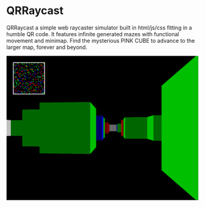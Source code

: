 # QRRaycast

QRRaycast a simple web raycaster simulator built in html/js/css fitting in a humble QR code. It features infinite generated mazes with functional movement and minimap. Find the mysterious PINK CUBE to advance to the larger map, forever and beyond.

![QRRaycast Screenshot](screenshot.png)